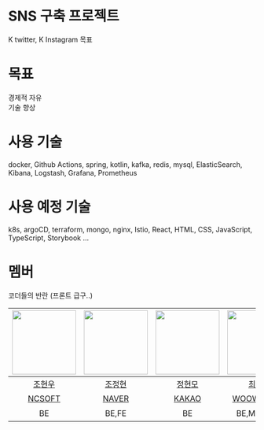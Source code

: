 # SNS 구축 프로젝트
K twitter, K Instagram 목표
# 목표
경제적 자유  
기술 향상

# 사용 기술
docker, Github Actions, spring, kotlin, kafka, redis, mysql, ElasticSearch, Kibana, Logstash, Grafana, Prometheus

# 사용 예정 기술
k8s, argoCD, terraform, mongo, nginx, Istio, React, HTML, CSS, JavaScript, TypeScript, Storybook ...

# 멤버
코더들의 반란 (프론트 급구..)

| <img src="https://avatars.githubusercontent.com/u/68914294?v=4" width="130" height="130"> | <img src ="https://avatars.githubusercontent.com/u/76645095?v=4" width="130" height="130"> | <img src ="https://avatars.githubusercontent.com/u/26597702?v=4" width="130" height="130"> | <img src ="https://avatars.githubusercontent.com/u/78212016?v=4" width="130" height="130"> | <img src ="https://media.istockphoto.com/id/1269998782/ko/%EC%82%AC%EC%A7%84/%ED%9D%B0%EC%83%89-%EB%B0%B0%EA%B2%BD%EC%97%90-%EC%86%8C%EB%85%80%EC%9D%98-%EC%96%B4%EB%91%90%EC%9A%B4-%EC%8B%A4%EB%A3%A8%EC%97%A3-%EC%9D%B5%EB%AA%85%EC%9D%98-%EA%B0%9C%EB%85%90.jpg?b=1&s=612x612&w=0&k=20&c=gd2exr17dRKVPpRaps-r3z05dUnNiLK6CjkpMzOnd-Y=" width="130" height="130"> |
|:-----------------------------------------------------------------------------------------:|:------------------------------------------------------------------------------------------:|:------------------------------------------------------------------------------------------:|:------------------------------------------------------------------------------------------:|   :-------------------------------------------------------------------------------------------------------------------------------------------------------------------------------------------------------------------------------------------------------------------------------------------------------------------------------------------------------------------:|   
|                             [조현우](https://github.com/hyun98)                              |                             [조정현](https://github.com/jojaeng2)                             |                             [정현모](https://github.com/gusah009)                             |                            [최우창](https://github.com/woo-chang)                             | 같이 하실분                                                                                                                                                                                |
|                        [NCSOFT](https://kr.ncsoft.com/kr/index.do)                        |                              [NAVER](https://www.naver.com/)                               |                          [KAKAO](https://www.kakaocorp.com/page/)                          |                          [WOOWABROS](https://www.woowahan.com/en)                          |  구합니다                                                                                                                                                                                 | 
|                                             BE                                             |                                           BE,FE                                            |                                             BE                                             |                                         BE,MARKUP                                          |  구합니다                                                                                                                                                                                 | 